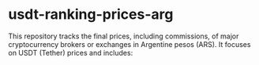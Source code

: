 # usdt-ranking-prices-arg
This repository tracks the final prices, including commissions, of major cryptocurrency brokers or exchanges in Argentine pesos (ARS). It focuses on USDT (Tether) prices and includes:

